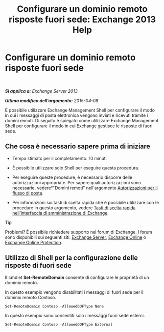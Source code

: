 ﻿---
title: 'Configurare un dominio remoto risposte fuori sede: Exchange 2013 Help'
TOCTitle: Configurare un dominio remoto risposte fuori sede
ms:assetid: 0c1e56be-7a29-4294-9762-600f9f788741
ms:mtpsurl: https://technet.microsoft.com/it-it/library/JJ657713(v=EXCHG.150)
ms:contentKeyID: 50480011
ms.date: 05/22/2018
mtps_version: v=EXCHG.150
ms.translationtype: MT
---

# Configurare un dominio remoto risposte fuori sede

 

_**Si applica a:** Exchange Server 2013_

_**Ultima modifica dell'argomento:** 2015-04-08_

È possibile utilizzare Exchange Management Shell per configurare il modo in cui i messaggi di posta elettronica vengono inviati e ricevuti tramite i domini remoti. Di seguito è spiegato come utilizzare Exchange Management Shell per configurare il modo in cui Exchange gestisce le risposte di fuori sede.

## Che cosa è necessario sapere prima di iniziare

  - Tempo stimato per il completamento: 10 minuti

  - È possibile utilizzare solo Shell per eseguire questa procedura.

  - Per eseguire queste procedure, è necessario disporre delle autorizzazioni appropriate. Per sapere quali autorizzazioni sono necessarie, vedere°"Domini remoti" nell'argomento [Autorizzazioni per il flusso di posta](mail-flow-permissions-exchange-2013-help.md).

  - Per informazioni sui tasti di scelta rapida che è possibile utilizzare con le procedure in questo argomento, vedere [Tasti di scelta rapida nell'interfaccia di amministrazione di Exchange](keyboard-shortcuts-in-the-exchange-admin-center-exchange-online-protection-help.md).


> [!TIP]
> Problemi? È possibile richiedere supporto nei forum di Exchange. I forum sono disponibili sui seguenti siti: <A href="https://go.microsoft.com/fwlink/p/?linkid=60612">Exchange Server</A>, <A href="https://go.microsoft.com/fwlink/p/?linkid=267542">Exchange Online</A> o <A href="https://go.microsoft.com/fwlink/p/?linkid=285351">Exchange Online Protection</A>.



## Utilizzo di Shell per la configurazione delle risposte di fuori sede

Il cmdlet **Set-RemoteDomain** consente di configurare le proprietà di un dominio remoto.

In questo esempio vengono disabilitati i messaggi di fuori sede per il dominio remoto Contoso.

```powershell
Set-RemoteDomain Contoso -AllowedOOFType None
```

In questo esempio sono consentiti solo i messaggi fuori sede esterni.

```powershell
Set-RemoteDomain Contoso -AllowedOOFType External
```

